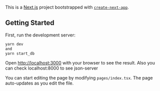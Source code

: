 This is a [Next.js](https://nextjs.org/) project bootstrapped with [`create-next-app`](https://github.com/vercel/next.js/tree/canary/packages/create-next-app).

## Getting Started

First, run the development server:

```bash
yarn dev 
and 
yarn start_db
```

Open [http://localhost:3000](http://localhost:3000) with your browser to see the result. 
Also you can check localhost:8000 to see json-server

You can start editing the page by modifying `pages/index.tsx`. The page auto-updates as you edit the file.